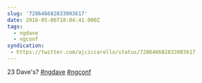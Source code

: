 ```yaml
---
slug: '728646682833903617'
date: 2016-05-06T18:04:41.000Z
tags:
  - ngdave
  - ngconf
syndication:
 - https://twitter.com/ajciccarello/status/728646682833903617
---
```


23 Dave's? [#ngdave](/posts/tags/ngdave) [#ngconf](/posts/tags/ngconf)
